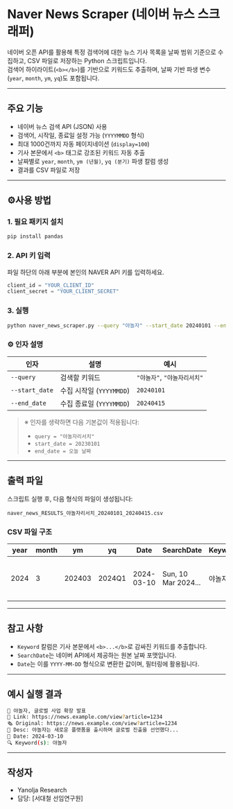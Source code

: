 
# Naver News Scraper (네이버 뉴스 스크래퍼)

네이버 오픈 API를 활용해 특정 검색어에 대한 뉴스 기사 목록을 날짜 범위 기준으로 수집하고, CSV 파일로 저장하는 Python 스크립트입니다.  
검색어 하이라이트(`<b></b>`)를 기반으로 키워드도 추출하며, 날짜 기반 파생 변수(`year`, `month`, `ym`, `yq`)도 포함됩니다.

---

## 주요 기능

- 네이버 뉴스 검색 API (JSON) 사용
- 검색어, 시작일, 종료일 설정 가능 (`YYYYMMDD` 형식)
- 최대 1000건까지 자동 페이지네이션 (`display=100`)
- 기사 본문에서 `<b>` 태그로 강조된 키워드 자동 추출
- 날짜별로 `year`, `month`, `ym (년월)`, `yq (분기)` 파생 칼럼 생성
- 결과를 CSV 파일로 저장

---

## ⚙사용 방법

### 1. 필요 패키지 설치

```bash
pip install pandas
```

### 2. API 키 입력

파일 하단의 아래 부분에 본인의 NAVER API 키를 입력하세요.

```python
client_id = "YOUR_CLIENT_ID"
client_secret = "YOUR_CLIENT_SECRET"
```

### 3. 실행

```bash
python naver_news_scraper.py --query "야놀자" --start_date 20240101 --end_date 20240415
```

### ⚙️ 인자 설명

| 인자 | 설명 | 예시 |
|------|------|------|
| `--query` | 검색할 키워드 | `"야놀자"`, `"야놀자리서치"` |
| `--start_date` | 수집 시작일 (`YYYYMMDD`) | `20240101` |
| `--end_date` | 수집 종료일 (`YYYYMMDD`) | `20240415` |

> ※ 인자를 생략하면 다음 기본값이 적용됩니다:
> - `query = "야놀자리서치"`
> - `start_date = 20230101`
> - `end_date = 오늘 날짜`

---

## 출력 파일

스크립트 실행 후, 다음 형식의 파일이 생성됩니다:

```
naver_news_RESULTS_야놀자리서치_20240101_20240415.csv
```

### CSV 파일 구조

| year | month | ym | yq | Date | SearchDate | Keyword | Title | Desc | Link | Original |
|------|--------|----|----|-------|-------------|---------|--------|------|------|----------|
| 2024 | 3      |202403|2024Q1|2024-03-10|Sun, 10 Mar 2024...|야놀자|야놀자 뉴스 타이틀|기사 요약|링크|원본 링크|

---

## 참고 사항

- `Keyword` 칼럼은 기사 본문에서 `<b>...</b>`로 감싸진 키워드를 추출합니다.
- `SearchDate`는 네이버 API에서 제공하는 원본 날짜 포맷입니다.
- `Date`는 이를 `YYYY-MM-DD` 형식으로 변환한 값이며, 필터링에 활용됩니다.

---

## 예시 실행 결과

```bash
📰 야놀자, 글로벌 사업 확장 발표
🔗 Link: https://news.example.com/view?article=1234
🗞️ Original: https://news.example.com/view?article=1234
📝 Desc: 야놀자는 새로운 플랫폼을 출시하며 글로벌 진출을 선언했다...
📅 Date: 2024-03-10
🔍 Keyword(s): 야놀자
```

---

## 작성자

- Yanolja Research
- 담당: [서대철 선임연구원]
